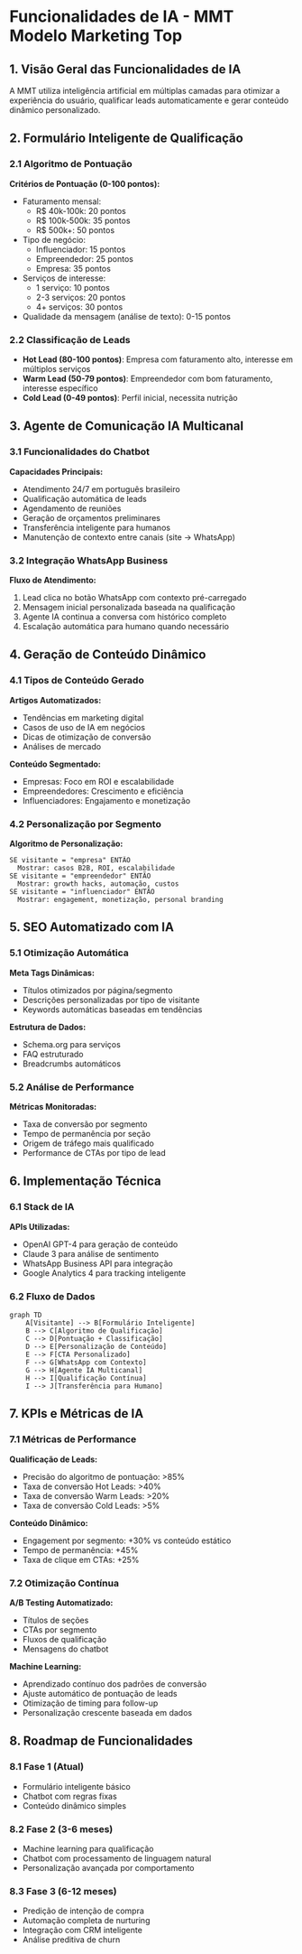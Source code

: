 # Funcionalidades de IA - MMT Modelo Marketing Top

## 1. Visão Geral das Funcionalidades de IA

A MMT utiliza inteligência artificial em múltiplas camadas para otimizar a experiência do usuário, qualificar leads automaticamente e gerar conteúdo dinâmico personalizado.

## 2. Formulário Inteligente de Qualificação

### 2.1 Algoritmo de Pontuação

**Critérios de Pontuação (0-100 pontos):**
- Faturamento mensal:
  - R$ 40k-100k: 20 pontos
  - R$ 100k-500k: 35 pontos
  - R$ 500k+: 50 pontos
- Tipo de negócio:
  - Influenciador: 15 pontos
  - Empreendedor: 25 pontos
  - Empresa: 35 pontos
- Serviços de interesse:
  - 1 serviço: 10 pontos
  - 2-3 serviços: 20 pontos
  - 4+ serviços: 30 pontos
- Qualidade da mensagem (análise de texto): 0-15 pontos

### 2.2 Classificação de Leads

- **Hot Lead (80-100 pontos)**: Empresa com faturamento alto, interesse em múltiplos serviços
- **Warm Lead (50-79 pontos)**: Empreendedor com bom faturamento, interesse específico
- **Cold Lead (0-49 pontos)**: Perfil inicial, necessita nutrição

## 3. Agente de Comunicação IA Multicanal

### 3.1 Funcionalidades do Chatbot

**Capacidades Principais:**
- Atendimento 24/7 em português brasileiro
- Qualificação automática de leads
- Agendamento de reuniões
- Geração de orçamentos preliminares
- Transferência inteligente para humanos
- Manutenção de contexto entre canais (site → WhatsApp)

### 3.2 Integração WhatsApp Business

**Fluxo de Atendimento:**
1. Lead clica no botão WhatsApp com contexto pré-carregado
2. Mensagem inicial personalizada baseada na qualificação
3. Agente IA continua a conversa com histórico completo
4. Escalação automática para humano quando necessário

## 4. Geração de Conteúdo Dinâmico

### 4.1 Tipos de Conteúdo Gerado

**Artigos Automatizados:**
- Tendências em marketing digital
- Casos de uso de IA em negócios
- Dicas de otimização de conversão
- Análises de mercado

**Conteúdo Segmentado:**
- Empresas: Foco em ROI e escalabilidade
- Empreendedores: Crescimento e eficiência
- Influenciadores: Engajamento e monetização

### 4.2 Personalização por Segmento

**Algoritmo de Personalização:**
```
SE visitante = "empresa" ENTÃO
  Mostrar: casos B2B, ROI, escalabilidade
SE visitante = "empreendedor" ENTÃO
  Mostrar: growth hacks, automação, custos
SE visitante = "influenciador" ENTÃO
  Mostrar: engagement, monetização, personal branding
```

## 5. SEO Automatizado com IA

### 5.1 Otimização Automática

**Meta Tags Dinâmicas:**
- Títulos otimizados por página/segmento
- Descrições personalizadas por tipo de visitante
- Keywords automáticas baseadas em tendências

**Estrutura de Dados:**
- Schema.org para serviços
- FAQ estruturado
- Breadcrumbs automáticos

### 5.2 Análise de Performance

**Métricas Monitoradas:**
- Taxa de conversão por segmento
- Tempo de permanência por seção
- Origem de tráfego mais qualificado
- Performance de CTAs por tipo de lead

## 6. Implementação Técnica

### 6.1 Stack de IA

**APIs Utilizadas:**
- OpenAI GPT-4 para geração de conteúdo
- Claude 3 para análise de sentimento
- WhatsApp Business API para integração
- Google Analytics 4 para tracking inteligente

### 6.2 Fluxo de Dados

```mermaid
graph TD
    A[Visitante] --> B[Formulário Inteligente]
    B --> C[Algoritmo de Qualificação]
    C --> D[Pontuação + Classificação]
    D --> E[Personalização de Conteúdo]
    E --> F[CTA Personalizado]
    F --> G[WhatsApp com Contexto]
    G --> H[Agente IA Multicanal]
    H --> I[Qualificação Contínua]
    I --> J[Transferência para Humano]
```

## 7. KPIs e Métricas de IA

### 7.1 Métricas de Performance

**Qualificação de Leads:**
- Precisão do algoritmo de pontuação: >85%
- Taxa de conversão Hot Leads: >40%
- Taxa de conversão Warm Leads: >20%
- Taxa de conversão Cold Leads: >5%

**Conteúdo Dinâmico:**
- Engagement por segmento: +30% vs conteúdo estático
- Tempo de permanência: +45%
- Taxa de clique em CTAs: +25%

### 7.2 Otimização Contínua

**A/B Testing Automatizado:**
- Títulos de seções
- CTAs por segmento
- Fluxos de qualificação
- Mensagens do chatbot

**Machine Learning:**
- Aprendizado contínuo dos padrões de conversão
- Ajuste automático de pontuação de leads
- Otimização de timing para follow-up
- Personalização crescente baseada em dados

## 8. Roadmap de Funcionalidades

### 8.1 Fase 1 (Atual)
- Formulário inteligente básico
- Chatbot com regras fixas
- Conteúdo dinâmico simples

### 8.2 Fase 2 (3-6 meses)
- Machine learning para qualificação
- Chatbot com processamento de linguagem natural
- Personalização avançada por comportamento

### 8.3 Fase 3 (6-12 meses)
- Predição de intenção de compra
- Automação completa de nurturing
- Integração com CRM inteligente
- Análise preditiva de churn